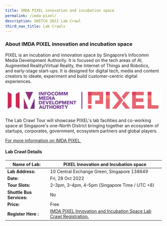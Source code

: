 ```yaml
---
title: IMDA PIXEL innovation and incubation space
permalink: /imda-pixel/
description: SWITCH 2022 Lab Crawl
third_nav_title: Lab Crawls
---
```


### **About IMDA PIXEL innovation and incubation space** 

PIXEL is an incubation and innovation space by Singapore’s Infocomm Media Development Authority. It is focused on the tech areas of AI, Augmented Reality/Virtual Reality, the Internet of Things and Robotics, and early-stage start-ups. It is designed for digital tech, media and content creators to ideate, experiment and build customer-centric digital experiences.

![IMDA PIXEL Lab Crawl SWITCH 2022](/images/pixel%20logo%20high%20res%20whitebackground%20-%20Kang%20Min.png)

The Lab Crawl Tour will showcase PIXEL's lab facilities and co-working space at Singapore's one-North District bringing together an ecosystem of startups, corporates, government, ecosystem partners and global players.

[For more information on IMDA PIXEL ](https://impixel.imda.gov.sg/)
 
#### **Lab Crawl Details**

| **Name of Lab:** | PIXEL Innovation and Incubation space |
| -------- | -------- |
| **Lab Address:** |10 Central Exchange Green, Singapore 138649|
|**Date:** | Fri, 28 Oct 2022 |
|**Tour Slots:** | 2–3pm, 3–4pm, 4–5pm (Singapore Time / UTC +8) |
|**Shuttle Bus Services:** | No |
|**Price:** | Free |
|**Register Here :** | [ IMDA PIXEL Innovation and Incubation Space Lab Crawl Registration.](https://docs.google.com/forms/d/e/1FAIpQLScvTWTyAv4sRQdCxpSIlvtzoW4DDRfxArzc9Yi2BBAxGEe63Q/viewform) |